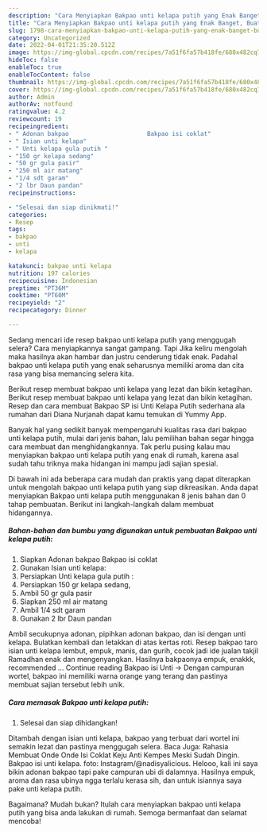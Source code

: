 ```yaml
---
description: "Cara Menyiapkan Bakpao unti kelapa putih yang Enak Banget, Buat Buka Puasa Lezat"
title: "Cara Menyiapkan Bakpao unti kelapa putih yang Enak Banget, Buat Buka Puasa Lezat"
slug: 1798-cara-menyiapkan-bakpao-unti-kelapa-putih-yang-enak-banget-buat-buka-puasa-lezat
category: Uncategorized
date: 2022-04-01T21:35:20.512Z
image: https://img-global.cpcdn.com/recipes/7a51f6fa57b418fe/680x482cq70/bakpao-unti-kelapa-putih-foto-resep-utama.jpg
hideToc: false
enableToc: true
enableTocContent: false
thumbnail: https://img-global.cpcdn.com/recipes/7a51f6fa57b418fe/680x482cq70/bakpao-unti-kelapa-putih-foto-resep-utama.jpg
cover: https://img-global.cpcdn.com/recipes/7a51f6fa57b418fe/680x482cq70/bakpao-unti-kelapa-putih-foto-resep-utama.jpg
author: Admin
authorAv: notfound
ratingvalue: 4.2
reviewcount: 19
recipeingredient:
- " Adonan bakpao                      Bakpao isi coklat"
- " Isian unti kelapa"
- " Unti kelapa gula putih "
- "150 gr kelapa sedang"
- "50 gr gula pasir"
- "250 ml air matang"
- "1/4 sdt garam"
- "2 lbr Daun pandan"
recipeinstructions:

- "Selesai dan siap dinikmati!"
categories:
- Resep
tags:
- bakpao
- unti
- kelapa

katakunci: bakpao unti kelapa 
nutrition: 197 calories
recipecuisine: Indonesian
preptime: "PT36M"
cooktime: "PT60M"
recipeyield: "2"
recipecategory: Dinner

---
```



Sedang mencari ide resep bakpao unti kelapa putih yang menggugah selera? Cara menyiapkannya sangat gampang. Tapi Jika keliru mengolah maka hasilnya akan hambar dan justru cenderung tidak enak. Padahal bakpao unti kelapa putih yang enak seharusnya memiliki aroma dan cita rasa yang bisa memancing selera kita.


Berikut resep membuat bakpao unti kelapa yang lezat dan bikin ketagihan. Berikut resep membuat bakpao unti kelapa yang lezat dan bikin ketagihan. Resep dan cara membuat Bakpao SP isi Unti Kelapa Putih sederhana ala rumahan dari Diana Nurjanah dapat kamu temukan di Yummy App.

Banyak hal yang sedikit banyak mempengaruhi kualitas rasa dari bakpao unti kelapa putih, mulai dari jenis bahan, lalu pemilihan bahan segar hingga cara membuat dan menghidangkannya. Tak perlu pusing kalau mau menyiapkan bakpao unti kelapa putih yang enak di rumah, karena asal sudah tahu triknya maka hidangan ini mampu jadi sajian spesial.


Di bawah ini ada beberapa cara mudah dan praktis yang dapat diterapkan untuk mengolah bakpao unti kelapa putih yang siap dikreasikan. Anda dapat menyiapkan Bakpao unti kelapa putih menggunakan 8 jenis bahan dan 0 tahap pembuatan. Berikut ini langkah-langkah dalam membuat hidangannya.

<!--inarticleads1-->

##### Bahan-bahan dan bumbu yang digunakan untuk pembuatan Bakpao unti kelapa putih:

1. Siapkan  Adonan bakpao                      Bakpao isi coklat
1. Gunakan  Isian unti kelapa:
1. Persiapkan  Unti kelapa gula putih :
1. Persiapkan 150 gr kelapa sedang,
1. Ambil 50 gr gula pasir
1. Siapkan 250 ml air matang
1. Ambil 1/4 sdt garam
1. Gunakan 2 lbr Daun pandan


Ambil secukupnya adonan, pipihkan adonan bakpao, dan isi dengan unti kelapa. Bulatkan kembali dan letakkan di atas kertas roti. Resep bakpao taro isian unti kelapa lembut, empuk, manis, dan gurih, cocok jadi ide jualan takjil Ramadhan enak dan mengenyangkan. Hasilnya bakpaonya empuk, enakkk, recommended … Continue reading Bakpao isi Unti → Dengan campuran wortel, bakpao ini memiliki warna orange yang terang dan pastinya membuat sajian tersebut lebih unik. 

<!--inarticleads2-->

##### Cara memasak Bakpao unti kelapa putih:


1. Selesai dan siap dihidangkan!

Ditambah dengan isian unti kelapa, bakpao yang terbuat dari wortel ini semakin lezat dan pastinya menggugah selera. Baca Juga: Rahasia Membuat Onde Onde Isi Coklat Keju Anti Kempes Meski Sudah Dingin. Bakpao isi unti kelapa. foto: Instagram/@nadisyalicious. Helooo, kali ini saya bikin adonan bakpao tapi pake campuran ubi di dalamnya. Hasilnya empuk, aroma dan rasa ubinya ngga terlalu kerasa sih, dan untuk isiannya saya pake unti kelapa putih. 

Bagaimana? Mudah bukan? Itulah cara menyiapkan bakpao unti kelapa putih yang bisa anda lakukan di rumah. Semoga bermanfaat dan selamat mencoba!

